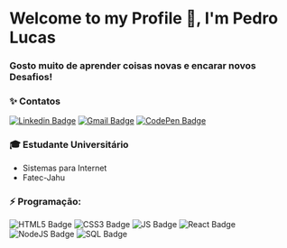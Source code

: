 # Welcome to my Profile 👋, I'm Pedro Lucas

### Gosto muito de aprender coisas novas e encarar novos Desafios!

### :sparkles: Contatos
[![Linkedin Badge](https://img.shields.io/badge/-Pedro%20Lucas-ff4757?style=flat-square&logo=Linkedin&logoColor=white&link=https://www.linkedin.com/in/pedro-lucas-bezerra-6a1550180/)](https://www.linkedin.com/in/pedro-lucas-bezerra-6a1550180/)
[![Gmail Badge](https://img.shields.io/badge/-pedro.lucas210600@gmail.com-ff4757?style=flat-square&logo=Gmail&logoColor=white&link=mailto:pedro.lucas210600@gmail.com)](mailto:pedro.lucas210600@gmail.com)
[![CodePen Badge](https://img.shields.io/badge/-Pedro%20Lucas-ff4757?style=flat-square&labelColor=ff4757&logo=codepen&logoColor=white&link=https://codepen.io/pedroov2)](https://codepen.io/pedroov2) 

### :mortar_board: Estudante Universitário 
* Sistemas para Internet
* Fatec-Jahu

### :zap: Programação:
![HTML5 Badge](https://img.shields.io/badge/-HTML5-orange?style=flat-square&labelColor=orange&logo=html5)
![CSS3 Badge](https://img.shields.io/badge/-CSS3-blue?style=flat-square&labelColor=blue&logo=css3)
![JS Badge](https://img.shields.io/badge/-Java%20Script-f1c40f?style=flat-square&labelColor=f1c40f&logo=javascript)
![React Badge](https://img.shields.io/badge/-React-60a3bc?style=flat-square&labelColor=60a3bc&logo=react)
![NodeJS Badge](https://img.shields.io/badge/-Node%20JS-green?style=flat-square&labelColor=green&logo=nodejavascript)
![SQL Badge](https://img.shields.io/badge/-SQL-ced6e0?style=flat-square&labelColor=ced6e0&logo=postgres)

<!--
**pedrooV2/pedrooV2** is a ✨ _special_ ✨ repository because its `README.md` (this file) appears on your GitHub profile.
-->

